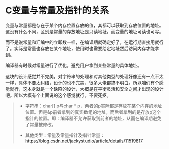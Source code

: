 # C变量与常量及指针的关系
变量与常量都是存在于某个内存位置存放的值，其都可以获取到存放位置的地址。这没有什么不同，区别是常量的存放地址是只读地址，而变量的地址可读也可写。

而不是说常量和汇编中的立即数一样，在编译期就确定好了，在运行期直接用就行了。实际是常量也存放在某个地址，使用时也需要给定地址然后访问内存才能拿到。

编译器有时候对常量进行了优化，避免用户拿到某些常量的具体地址。

这块的设计感觉并不完美，对字符串的处理和对其他类型的处理好像还有一点不太一样，具体不要太纠结，设计的也不完美，很多大佬都搞不明白。所以咱们有个感觉就行，这本身就是一个缺陷的设计，大概是在平衡灵活和安全之间才出现的设计吧。所以大概有个上面说的这个感觉就行，不要死抠。

> - 字符串：char[] p与char * p，两者的p实际都是存放在某个内存的地址位置。但是&p前者拿到的真实数组的地址，而后者拿到的是存放p这个指针的位置。即：编译器不允许获取到前者的地址，从而在编译期避免了常量被修改。
> 
> - 其他类型：常量及常量指针及指针常量：https://blog.csdn.net/jackystudio/article/details/11519817

